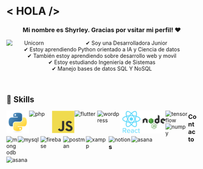 <h1> < HOLA /> </h1>

<h3 align="center">Mi nombre es Shyrley. Gracias por vsitar mi perfil! ❤️ <br></h3>

<p align="center">
  
  <img align="left" width=130px alt="Unicorn" src="https://media.giphy.com/media/3ohs4BSacFKI7A717y/giphy.gif" />
  ✔ Soy una Desarrolladora Junior<br>
  ✔ Estoy aprendiendo Python orientado a IA y Ciencia de datos<br>
  ✔ También estoy aprendiendo sobre desarrollo web y movil <br>
  ✔ Estoy estudiando Ingeniería de Sistemas<br>
  ✔ Manejo bases de datos SQL Y NoSQL<br>
</p>

<br>

<div style="flex-direction:column; justify-content: center; align-items: center;">
  <h2> 🌟 Skills</h2>
    <img align="left" alt="python" width="60px" src="https://raw.githubusercontent.com/devicons/devicon/master/icons/python/python-original.svg"/> 
    <img align="left" alt="php" width="60px" src="https://www.vectorlogo.zone/logos/php/php-icon.svg"/> 
    <img align="left" alt="javascript" width="60px" src="https://raw.githubusercontent.com/devicons/devicon/master/icons/javascript/javascript-original.svg"/> 
    <img align="left" alt="flutter" width="60px" src="https://www.vectorlogo.zone/logos/flutterio/flutterio-icon.svg"/> 
    <img align="left" alt="wordpress" width="60px" src="https://www.vectorlogo.zone/logos/wordpress/wordpress-icon.svg"/> 
    <img align="left" alt="react" width="60px" src="https://raw.githubusercontent.com/devicons/devicon/master/icons/react/react-original-wordmark.svg"/> 
    <img align="left" alt="node" width="60px" src="https://raw.githubusercontent.com/devicons/devicon/master/icons/nodejs/nodejs-original-wordmark.svg"/> 
    <img align="left" alt="tensorflow" width="60px" src="https://www.vectorlogo.zone/logos/tensorflow/tensorflow-icon.svg"/> 
    <img align="left" alt="numpy" width="60px" src="https://seeklogo.com/images/N/numpy-logo-479C24EC79-seeklogo.com.png"/> 
    <img align="left" alt="mongodb" width="30px" src="https://seeklogo.com/images/M/mongodb-logo-655F7D542D-seeklogo.com.png"/> 
    <img align="left" alt="mysql" width="60px" src="https://www.vectorlogo.zone/logos/mysql/mysql-icon.svg"/>
    <img align="left" alt="firebase" width="60px" src="https://www.vectorlogo.zone/logos/firebase/firebase-icon.svg"/> 
    <img align="left" alt="postman" width="60px" src="https://www.vectorlogo.zone/logos/getpostman/getpostman-icon.svg"/> 
    <img align="left" alt="xampp" width="60px" src="https://seeklogo.com/images/X/xampp-logo-1C1A9E3689-seeklogo.com.png"/> 
    <img align="left" alt="notion" width="60px" src="https://seeklogo.com/images/N/notion-icon-logo-D1D5998962-seeklogo.com.png"/> 
    <img align="left" alt="asana" width="60px" src="https://seeklogo.com/images/A/asana-logo-B759BB50CD-seeklogo.com.png"/> 
  
</div>

<div>
  <h3>Contactos</h3>
  <a href="www.linkedin.com/in/shyrley-flor-628262255">
     <img align="left" alt="asana" width="60px" src="https://www.vectorlogo.zone/logos/linkedin/linkedin-icon.svg"/>
  </a>
</div>





